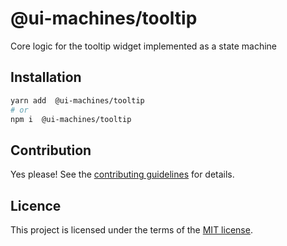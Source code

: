 # @ui-machines/tooltip

Core logic for the tooltip widget implemented as a state machine

## Installation

```sh
yarn add  @ui-machines/tooltip
# or
npm i  @ui-machines/tooltip
```

## Contribution

Yes please! See the [contributing guidelines](https://github.com/chakra-ui/ui-machines/blob/main/CONTRIBUTING.md) for details.

## Licence

This project is licensed under the terms of the [MIT license](https://github.com/chakra-ui/ui-machines/blob/main/LICENSE).

